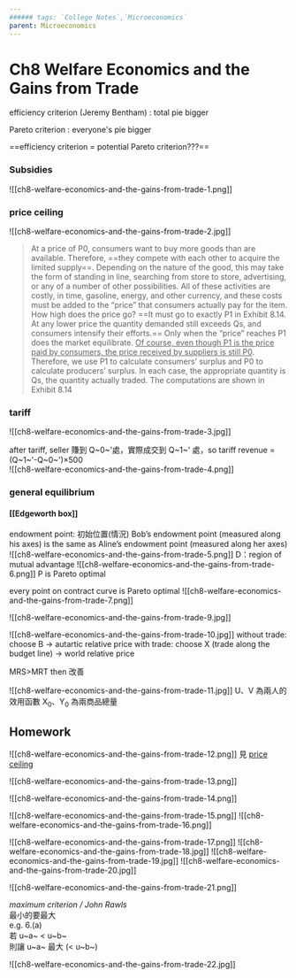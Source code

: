 ```yaml
---
###### tags: `College Notes`,`Microeconomics`
parent: Microeconomics
---
```

# Ch8 Welfare Economics and the Gains from Trade

efficiency criterion (Jeremy Bentham)
: total pie bigger

Pareto criterion
: everyone's pie bigger

==efficiency criterion = potential Pareto criterion???==

### Subsidies
![[ch8-welfare-economics-and-the-gains-from-trade-1.png]]

### price ceiling

![[ch8-welfare-economics-and-the-gains-from-trade-2.jpg]]
>At a price of P0, consumers want to buy more goods than are available. Therefore, ==they compete with each other to acquire the limited supply==. Depending on the nature of the good, this may take the form of standing in line, searching from store to store, advertising, or any of a number of other possibilities. All of these activities are costly, in time, gasoline, energy, and other currency, and these costs must be added to the “price” that consumers actually pay for the item.  
How high does the price go? ==It must go to exactly P1 in Exhibit 8.14. At any lower price the quantity demanded still exceeds Qs, and consumers intensify their efforts.== Only when the “price” reaches P1 does the market equilibrate. <u>Of course, even though P1 is the price paid by consumers, the price received by suppliers is still P0</u>. Therefore, we use P1 to calculate consumers’ surplus and P0 to calculate producers’ surplus. In each case, the appropriate quantity is Qs, the quantity actually traded. The computations are shown in Exhibit 8.14

### tariff
![[ch8-welfare-economics-and-the-gains-from-trade-3.jpg]]

after tariff, seller 賺到 Q~0~'處，實際成交到 Q~1~' 處，so  tariff revenue =  (Q~1~'-Q~0~')×500  
![[ch8-welfare-economics-and-the-gains-from-trade-4.png]]

### general equilibrium
#### [[Edgeworth box]]
endowment point: 初始位置(情況)
Bob’s endowment point (measured along his axes) is the same as Aline’s endowment point (measured along her axes)
![[ch8-welfare-economics-and-the-gains-from-trade-5.png]]
D：region of mutual advantage
![[ch8-welfare-economics-and-the-gains-from-trade-6.png]]
P is Pareto optimal

every point on contract curve is Pareto optimal 
![[ch8-welfare-economics-and-the-gains-from-trade-7.png]]

<!-- ![[ch8-welfare-economics-and-the-gains-from-trade-8.jpg]] -->

![[ch8-welfare-economics-and-the-gains-from-trade-9.jpg]]

![[ch8-welfare-economics-and-the-gains-from-trade-10.jpg]]
without trade: choose B → autartic relative price
with trade: choose X (trade along the budget line) → world relative price

MRS>MRT then 改善

![[ch8-welfare-economics-and-the-gains-from-trade-11.jpg]]
U、V 為兩人的效用函數
X<sub>0</sub>、Y<sub>0</sub> 為兩商品總量

## Homework
![[ch8-welfare-economics-and-the-gains-from-trade-12.png]]
見 [price ceiling](#price-ceiling)

![[ch8-welfare-economics-and-the-gains-from-trade-13.png]]

![[ch8-welfare-economics-and-the-gains-from-trade-14.png]]

![[ch8-welfare-economics-and-the-gains-from-trade-15.png]]
![[ch8-welfare-economics-and-the-gains-from-trade-16.png]]

![[ch8-welfare-economics-and-the-gains-from-trade-17.png]]
![[ch8-welfare-economics-and-the-gains-from-trade-18.jpg]]
![[ch8-welfare-economics-and-the-gains-from-trade-19.jpg]]
![[ch8-welfare-economics-and-the-gains-from-trade-20.jpg]]

![[ch8-welfare-economics-and-the-gains-from-trade-21.png]]

*maximum criterion / John Rawls*  
最小的要最大  
e.g. 6.(a)  
若 u~a~ < u~b~  
則讓 u~a~ 最大 (< u~b~)

![[ch8-welfare-economics-and-the-gains-from-trade-22.jpg]]

